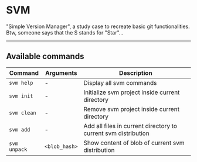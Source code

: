 # SVM
"Simple Version Manager", a study case to recreate basic git functionalities.  
Btw, someone says that the S stands for "Star"...

---

## Available commands 

| Command | Arguments | Description |
|---------|-----------|-------------|
| `svm help`  | -         | Display all svm commands |
| `svm init`  | -         | Initialize svm project inside current directory |
| `svm clean` | -         | Remove svm project inside current directory |
| `svm add`   | -         | Add all files in current directory to current svm distribution |
| `svm unpack`| `<blob_hash>` | Show content of blob of current svm distribution |
